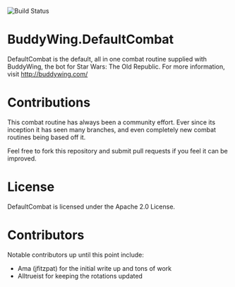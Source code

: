 ![Build Status](https://ci.appveyor.com/api/projects/status/github/BosslandGmbH/BuddyWing.DefaultCombat?branch=master&svg=true)

BuddyWing.DefaultCombat
=====

DefaultCombat is the default, all in one combat routine supplied with BuddyWing, the bot for Star Wars: The Old Republic. For more information, visit http://buddywing.com/

Contributions
=====

This combat routine has always been a community effort. Ever since its inception it has seen many branches, and even completely new combat routines being based off it.

Feel free to fork this repository and submit pull requests if you feel it can be improved.

License
=====

DefaultCombat is licensed under the Apache 2.0 License.

Contributors
=====

Notable contributors up until this point include:

* Ama (jfitzpat) for the initial write up and tons of work
* Alltrueist for keeping the rotations updated
